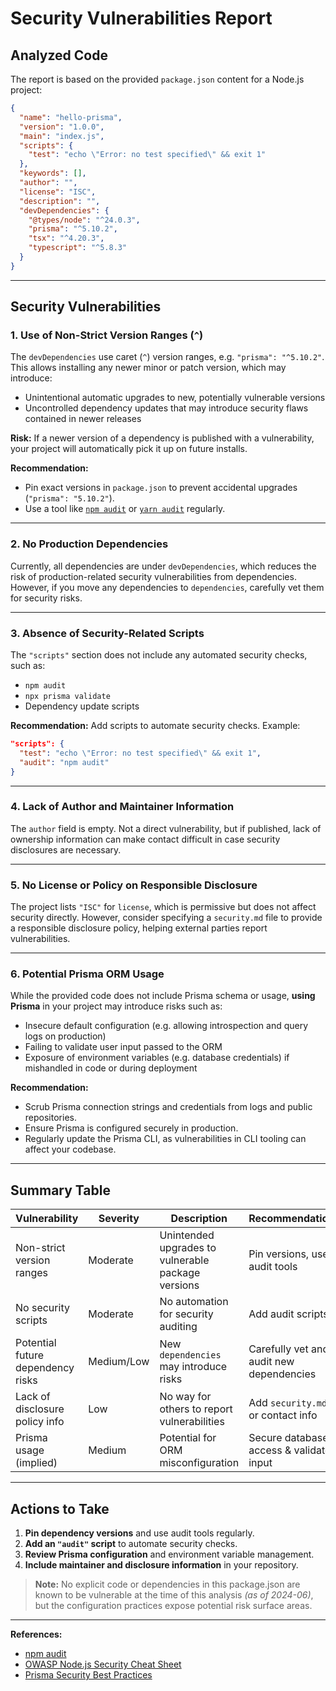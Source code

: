 # Security Vulnerabilities Report

## Analyzed Code

The report is based on the provided `package.json` content for a Node.js project:

```json
{
  "name": "hello-prisma",
  "version": "1.0.0",
  "main": "index.js",
  "scripts": {
    "test": "echo \"Error: no test specified\" && exit 1"
  },
  "keywords": [],
  "author": "",
  "license": "ISC",
  "description": "",
  "devDependencies": {
    "@types/node": "^24.0.3",
    "prisma": "^5.10.2",
    "tsx": "^4.20.3",
    "typescript": "^5.8.3"
  }
}
```

---

## Security Vulnerabilities

### 1. Use of Non-Strict Version Ranges (`^`)
The `devDependencies` use caret (`^`) version ranges, e.g. `"prisma": "^5.10.2"`. This allows installing any newer minor or patch version, which may introduce:

- Unintentional automatic upgrades to new, potentially vulnerable versions
- Uncontrolled dependency updates that may introduce security flaws contained in newer releases

**Risk:** If a newer version of a dependency is published with a vulnerability, your project will automatically pick it up on future installs.

**Recommendation:**  
- Pin exact versions in `package.json` to prevent accidental upgrades (`"prisma": "5.10.2"`).
- Use a tool like [`npm audit`](https://docs.npmjs.com/cli/v8/commands/npm-audit) or [`yarn audit`](https://classic.yarnpkg.com/en/docs/cli/audit/) regularly.

---

### 2. No Production Dependencies
Currently, all dependencies are under `devDependencies`, which reduces the risk of production-related security vulnerabilities from dependencies. However, if you move any dependencies to `dependencies`, carefully vet them for security risks.

---

### 3. Absence of Security-Related Scripts
The `"scripts"` section does not include any automated security checks, such as:

- `npm audit`
- `npx prisma validate`
- Dependency update scripts

**Recommendation:** Add scripts to automate security checks. Example:

```json
"scripts": {
  "test": "echo \"Error: no test specified\" && exit 1",
  "audit": "npm audit"
}
```

---

### 4. Lack of Author and Maintainer Information
The `author` field is empty. Not a direct vulnerability, but if published, lack of ownership information can make contact difficult in case security disclosures are necessary.

---

### 5. No License or Policy on Responsible Disclosure
The project lists `"ISC"` for `license`, which is permissive but does not affect security directly. However, consider specifying a `security.md` file to provide a responsible disclosure policy, helping external parties report vulnerabilities.

---

### 6. Potential Prisma ORM Usage
While the provided code does not include Prisma schema or usage, **using Prisma** in your project may introduce risks such as:

- Insecure default configuration (e.g. allowing introspection and query logs on production)
- Failing to validate user input passed to the ORM
- Exposure of environment variables (e.g. database credentials) if mishandled in code or during deployment

**Recommendation:**  
- Scrub Prisma connection strings and credentials from logs and public repositories.
- Ensure Prisma is configured securely in production.
- Regularly update the Prisma CLI, as vulnerabilities in CLI tooling can affect your codebase.

---

## Summary Table

| Vulnerability                     | Severity     | Description                                                      | Recommendation                                  |
|------------------------------------|-------------|------------------------------------------------------------------|-------------------------------------------------|
| Non-strict version ranges          | Moderate    | Unintended upgrades to vulnerable package versions                | Pin versions, use audit tools                   |
| No security scripts                | Moderate    | No automation for security auditing                              | Add audit scripts                               |
| Potential future dependency risks  | Medium/Low  | New `dependencies` may introduce risks                           | Carefully vet and audit new dependencies        |
| Lack of disclosure policy info     | Low         | No way for others to report vulnerabilities                      | Add `security.md` or contact info               |
| Prisma usage (implied)             | Medium      | Potential for ORM misconfiguration                               | Secure database access & validate input         |

---

## Actions to Take

1. **Pin dependency versions** and use audit tools regularly.
2. **Add an `"audit"` script** to automate security checks.
3. **Review Prisma configuration** and environment variable management.
4. **Include maintainer and disclosure information** in your repository.

> **Note:** No explicit code or dependencies in this package.json are known to be vulnerable at the time of this analysis *(as of 2024-06)*, but the configuration practices expose potential risk surface areas.

---

**References:**  
- [npm audit](https://docs.npmjs.com/cli/v8/commands/npm-audit)  
- [OWASP Node.js Security Cheat Sheet](https://cheatsheetseries.owasp.org/cheatsheets/Nodejs_Security_Cheat_Sheet.html)  
- [Prisma Security Best Practices](https://www.prisma.io/docs/concepts/security)